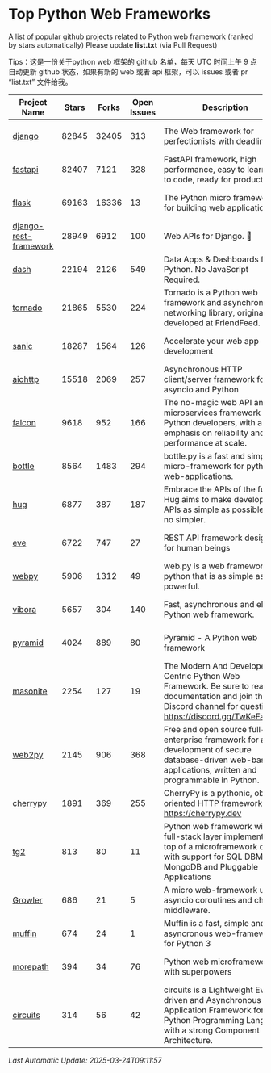 # Top Python Web Frameworks
A list of popular github projects related to Python web framework (ranked by stars automatically)
Please update **list.txt** (via Pull Request)

Tips：这是一份关于python web 框架的 github 名单，每天 UTC 时间上午 9 点自动更新 github 状态，如果有新的 web 或者 api 框架，可以 issues 或者 pr “list.txt” 文件给我。

| Project Name | Stars | Forks | Open Issues | Description | Last Commit |
| ------------ | ----- | ----- | ----------- | ----------- | ----------- |
| [django](https://github.com/django/django) | 82845 | 32405 | 313 | The Web framework for perfectionists with deadlines. | 2025-03-23 19:40:27 |
| [fastapi](https://github.com/fastapi/fastapi) | 82407 | 7121 | 328 | FastAPI framework, high performance, easy to learn, fast to code, ready for production | 2025-03-23 22:54:13 |
| [flask](https://github.com/pallets/flask) | 69163 | 16336 | 13 | The Python micro framework for building web applications. | 2025-01-05 17:10:00 |
| [django-rest-framework](https://github.com/encode/django-rest-framework) | 28949 | 6912 | 100 | Web APIs for Django. 🎸 | 2025-03-08 09:53:15 |
| [dash](https://github.com/plotly/dash) | 22194 | 2126 | 549 | Data Apps & Dashboards for Python. No JavaScript Required. | 2025-03-21 17:08:06 |
| [tornado](https://github.com/tornadoweb/tornado) | 21865 | 5530 | 224 | Tornado is a Python web framework and asynchronous networking library, originally developed at FriendFeed. | 2025-03-20 22:05:43 |
| [sanic](https://github.com/sanic-org/sanic) | 18287 | 1564 | 126 |  Accelerate your web app development  | Build fast. Run fast. | 2025-03-05 13:36:14 |
| [aiohttp](https://github.com/aio-libs/aiohttp) | 15518 | 2069 | 257 | Asynchronous HTTP client/server framework for asyncio and Python | 2025-03-20 13:26:22 |
| [falcon](https://github.com/falconry/falcon) | 9618 | 952 | 166 | The no-magic web API and microservices framework for Python developers, with an emphasis on reliability and performance at scale. | 2025-03-18 21:16:39 |
| [bottle](https://github.com/bottlepy/bottle) | 8564 | 1483 | 294 | bottle.py is a fast and simple micro-framework for python web-applications. | 2025-02-16 11:32:34 |
| [hug](https://github.com/hugapi/hug) | 6877 | 387 | 187 | Embrace the APIs of the future. Hug aims to make developing APIs as simple as possible, but no simpler. | 2023-06-30 13:14:01 |
| [eve](https://github.com/pyeve/eve) | 6722 | 747 | 27 | REST API framework designed for human beings | 2025-02-26 14:00:47 |
| [webpy](https://github.com/webpy/webpy) | 5906 | 1312 | 49 | web.py is a web framework for python that is as simple as it is powerful.  | 2025-02-06 08:37:54 |
| [vibora](https://github.com/vibora-io/vibora) | 5657 | 304 | 140 | Fast, asynchronous and elegant Python web framework. | 2019-02-11 10:54:12 |
| [pyramid](https://github.com/Pylons/pyramid) | 4024 | 889 | 80 | Pyramid - A Python web framework | 2024-12-20 23:21:35 |
| [masonite](https://github.com/MasoniteFramework/masonite) | 2254 | 127 | 19 | The Modern And Developer Centric Python Web Framework. Be sure to read the documentation and join the Discord channel for questions: https://discord.gg/TwKeFahmPZ | 2025-03-20 20:11:49 |
| [web2py](https://github.com/web2py/web2py) | 2145 | 906 | 368 | Free and open source full-stack enterprise framework for agile development of secure database-driven web-based applications, written and programmable in Python. | 2024-12-28 22:25:14 |
| [cherrypy](https://github.com/cherrypy/cherrypy) | 1891 | 369 | 255 | CherryPy is a pythonic, object-oriented HTTP framework.      https://cherrypy.dev | 2025-01-24 04:33:08 |
| [tg2](https://github.com/TurboGears/tg2) | 813 | 80 | 11 | Python web framework with full-stack layer implemented on top of a microframework core with support for SQL DBMS, MongoDB and Pluggable Applications | 2025-02-18 22:52:59 |
| [Growler](https://github.com/pyGrowler/Growler) | 686 | 21 | 5 | A micro web-framework using asyncio coroutines and chained middleware. | 2020-03-08 07:51:41 |
| [muffin](https://github.com/klen/muffin) | 674 | 24 | 1 | Muffin is a fast, simple and asyncronous web-framework for Python 3 | 2024-07-31 16:33:31 |
| [morepath](https://github.com/morepath/morepath) | 394 | 34 | 76 | Python web microframework with superpowers | 2022-05-29 18:09:39 |
| [circuits](https://github.com/circuits/circuits) | 314 | 56 | 42 | circuits is a Lightweight Event driven and Asynchronous Application Framework for the Python Programming Language with a strong Component Architecture. | 2024-04-03 22:38:28 |

*Last Automatic Update: 2025-03-24T09:11:57*